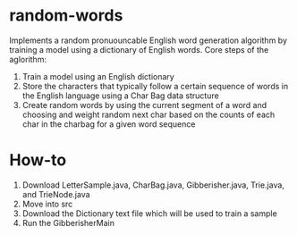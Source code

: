 # random-words
Implements a random pronuouncable English word generation algorithm by training a model using a dictionary of English words.
Core steps of the aglorithm:
1. Train a model using an English dictionary
2. Store the characters that typically follow a certain sequence of words in the English language using a Char Bag data structure
3. Create random words by using the current segment of a word and choosing and weight random next char based on the counts of each char in the charbag for a given word sequence
# How-to
1. Download LetterSample.java, CharBag.java, Gibberisher.java, Trie.java, and TrieNode.java
2. Move into src
3. Download the Dictionary text file which will be used to train a sample
4. Run the GibberisherMain
